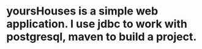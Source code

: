 # yoursHouses is a simple web application. I use jdbc to work with postgresql, maven to build a project.
